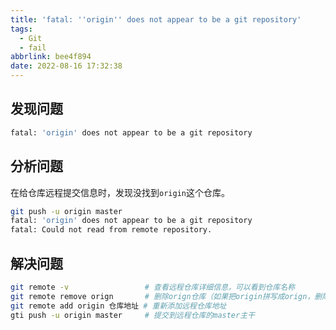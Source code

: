 ```yaml
---
title: 'fatal: ''origin'' does not appear to be a git repository'
tags:
  - Git
  - fail
abbrlink: bee4f894
date: 2022-08-16 17:32:38
---
```


## 发现问题

```bash
fatal: 'origin' does not appear to be a git repository
```

## 分析问题

在给仓库远程提交信息时，发现没找到`origin`这个仓库。

```bash
git push -u origin master
fatal: 'origin' does not appear to be a git repository
fatal: Could not read from remote repository.
```

## 解决问题

```bash
git remote -v                 # 查看远程仓库详细信息，可以看到仓库名称
git remote remove orign       # 删除orign仓库（如果把origin拼写成orign，删除错误名称仓库）
git remote add origin 仓库地址 # 重新添加远程仓库地址
gti push -u origin master     # 提交到远程仓库的master主干
```

